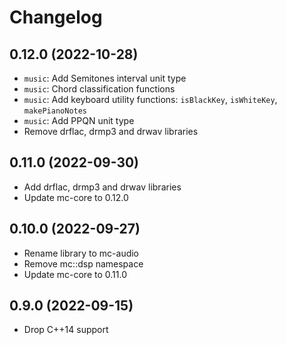 # Changelog

## 0.12.0 (2022-10-28)

- `music`: Add Semitones interval unit type
- `music`: Chord classification functions
- `music`: Add keyboard utility functions: `isBlackKey`, `isWhiteKey`, `makePianoNotes`
- `music`: Add PPQN unit type
- Remove drflac, drmp3 and drwav libraries

## 0.11.0 (2022-09-30)

- Add drflac, drmp3 and drwav libraries
- Update mc-core to 0.12.0

## 0.10.0 (2022-09-27)

- Rename library to mc-audio
- Remove mc::dsp namespace
- Update mc-core to 0.11.0

## 0.9.0 (2022-09-15)

- Drop C++14 support
